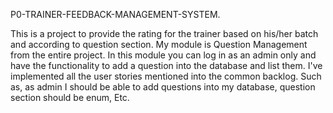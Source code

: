 P0-TRAINER-FEEDBACK-MANAGEMENT-SYSTEM.

This is a project to provide the rating for the trainer based on his/her batch and according to question section.
My module is Question Management from the entire project. In this module you can log in as an admin only and have the functionality to add a question into the database and list them.
I've implemented all the user stories mentioned into the common backlog.
Such as, as admin I should be able to add questions into my database, question section should be enum, Etc.
